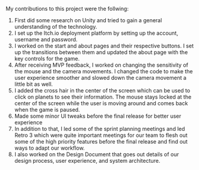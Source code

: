 My contributions to this project were the follwing: 

1. First did some research on Unity and tried to gain a general understanding of the technology. 
2. I set up the Itch.io deployment platform by setting up the account, username and password. 
3. I worked on the start and about pages and their respective buttons. I set up the transitions between them and updated the about page with the key controls for the game. 
4. After receiving MVP feedback, I worked on changing the sensitivity of the mouse and the camera movements. I changed the code to make the user experience smoother and slowed down the camera movement a little bit as well. 
5. I added the cross hair in the center of the screen which can be used to click on planets to see their information. The mouse stays locked at the center of the screen while the user is moving around and comes back when the game is paused. 
6. Made some minor UI tweaks before the final release for better user experience 
7. In addition to that, I led some of the sprint planning meetings and led Retro 3 which were quite important meetings for our team to flesh out some of the high priority features before the final release and find out ways to adapt our workflow. 
8. I also worked on the Design Document that goes out details of our design process, user experience, and system architecture. 



